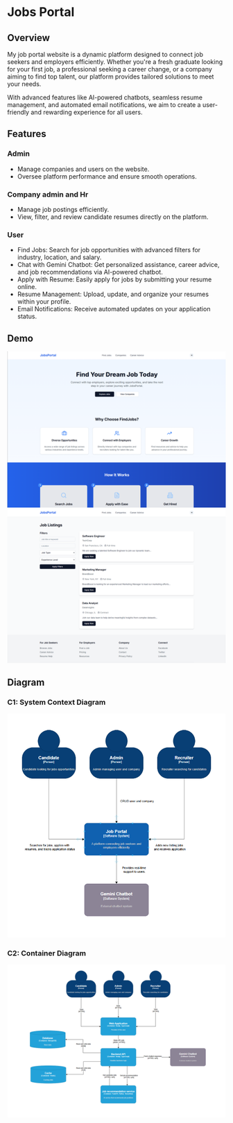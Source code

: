 # Jobs Portal
## Overview
My job portal website is a dynamic platform designed to connect job seekers and employers efficiently. Whether you're a fresh graduate looking for your first job, a professional seeking a career change, or a company aiming to find top talent, our platform provides tailored solutions to meet your needs.

With advanced features like AI-powered chatbots, seamless resume management, and automated email notifications, we aim to create a user-friendly and rewarding experience for all users.
## Features
### Admin
- Manage companies and users on the website.
- Oversee platform performance and ensure smooth operations.
### Company admin and Hr
- Manage job postings efficiently.
- View, filter, and review candidate resumes directly on the platform.
### User
- Find Jobs: Search for job opportunities with advanced filters for industry, location, and salary.
- Chat with Gemini Chatbot: Get personalized assistance, career advice, and job recommendations via AI-powered chatbot.
- Apply with Resume: Easily apply for jobs by submitting your resume online.
- Resume Management: Upload, update, and organize your resumes within your profile.
- Email Notifications: Receive automated updates on your application status.
## Demo
![alt text](uploads/MainPage.png)
![alt text](uploads/FindJobsPage.png)
## Diagram
### C1: System Context Diagram
![alt text](uploads/SystemContextDiagram.png)
### C2: Container Diagram
![alt text](uploads/ContainerDiagram.png)